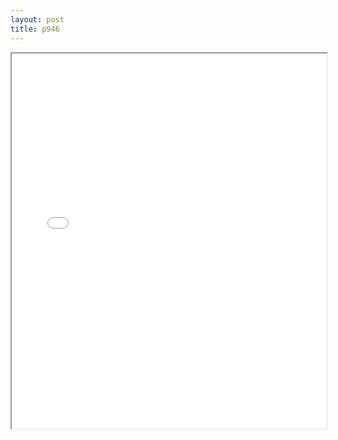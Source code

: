 ```yaml
---
layout: post
title: p946
---
```


<div class="pdf-container">
<iframe src="ea/assets/pdfs/hock/p946.pdf" height="600" width="100%" allowFullScreen="true"></iframe>
</div>

